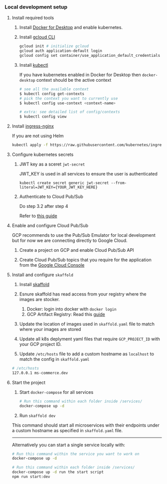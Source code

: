 ### Local development setup

1.  Install required tools

    1. Install [Docker for Desktop](https://www.docker.com/) and enable kubernetes.

    2. Install [gcloud CLI](https://cloud.google.com/sdk/docs/install)

       ```bash
       gcloud init # initialize gcloud
       gcloud auth application-default login
       gcloud config set container/use_application_default_credentials true
       ```

    3. Install [kubectl](https://kubernetes.io/docs/tasks/tools/)

       If you have kubernetes enabled in Docker for Desktop then `docker-desktop` context should be the active context

       ```bash
       # see all the available context
       $ kubectl config get-contexts
       # pick the context you want to currently use
       $ kubectl config use-context <context-name>

       # extra: see detailed list of config/contexts
       $ kubectl config view
       ```

2.  Install [ingress-nginx](https://kubernetes.github.io/ingress-nginx/deploy/#quick-start)

    If you are not using Helm

    ```bash
    kubectl apply -f https://raw.githubusercontent.com/kubernetes/ingress-nginx/controller-v1.5.1/deploy/static/provider/cloud/deploy.yaml
    ```

3.  Configure kubernetes secrets

    1. JWT key as a sceret `jwt-secret`

       JWT_KEY is used in all services to ensure the user is authenticated

       `kubectl create secret generic jwt-secret --from-literal=JWT_KEY={YOUR_JWT_KEY_HERE}`

    2. Authenticate to Cloud Pub/Sub

       Do step 3.2 after step 4

       Refer to [this guide](https://cloud.google.com/kubernetes-engine/docs/tutorials/authenticating-to-cloud-platform)

4.  Enable and configure Cloud Pub/Sub

    GCP recommends to use the Pub/Sub Emulator for local development but for now we are connecting directly to Google Cloud.

    1. Create a project on GCP and enable Cloud Pub/Sub API

    2. Create Cloud Pub/Sub topics that you require for the application from the [Google Cloud Console](https://console.cloud.google.com/cloudpubsub/topic/list)

5.  Install and configure `skaffold`

    1. Install [skaffold](https://skaffold.dev)

    2. Esnure skaffold has read access from your registry where the images are stocker.

       1. Docker: login into docker with `docker login`
       2. GCP Artifact Registry: Read this [guide](https://cloud.google.com/artifact-registry/docs/docker/authentication)

    3. Update the location of images used in `skaffold.yaml` file to match where your images are stored

    4. Update all k8s deplyment yaml files that require `GCP_PROJECT_ID` with your GCP project ID.

    5. Update `/etc/hosts` file to add a custom hostname as `localhost` to match the config in `skaffold.yaml`

    ```bash
    # /etc/hosts
    127.0.0.1 ms-commerce.dev
    ```

6.  Start the project

    1. Start `docker-compose` for all services
       ```bash
       # Run this command within each folder inside /services/
       docker-compose up -d
       ```
    2. Run `skaffold dev`

    This command should start all microservices with their endpoints under a custom hostname as specified in `skaffold.yaml` file.

    ***

    Alternatively you can start a single service locally with:

    ```bash
    # Run this command within the service you want to work on
    docker-compose up -d

    # Run this command within each folder inside /services/
    docker-compose up -d run the start script
    npm run start:dev
    ```
